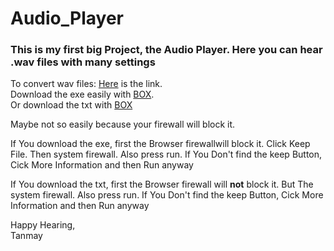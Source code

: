# Audio_Player

### This is my first big Project, the Audio Player. Here you can hear .wav files with many settings

To convert wav files: [Here](https://audio.online-convert.com/convert-to-wav) is the link.<br>
Download the exe easily with [BOX](https://app.box.com/s/e3vrcfopevyhqvhwvq9qicciifytlm08).<br>
Or download the txt with [BOX](https://app.box.com/s/n6za3xyc8pmacclvfslzi28ca4px0ge8)
 
Maybe not so easily because your firewall will block it.

If You download the exe, first the Browser firewallwill block it.
Click Keep File.
Then system firewall. Also press run.
If You Don't find the keep Button, Cick More Information and then Run anyway
 
If You download the txt, first the Browser firewall will <b>not</b> block it.
But The system firewall. Also press run.
If You Don't find the keep Button, Cick More Information and then Run anyway


Happy Hearing,<br>
Tanmay
